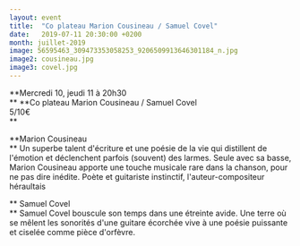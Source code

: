 ```yaml
---
layout: event
title:  "Co plateau Marion Cousineau / Samuel Covel"
date:   2019-07-11 20:30:00 +0200
month: juillet-2019
image: 56595463_309473353058253_9206509913646301184_n.jpg
image2: cousineau.jpg
image3: covel.jpg
---
```




**Mercredi 10, jeudi 11 à 20h30  
** **Co plateau Marion Cousineau / Samuel Covel  
5/10€  
** 



 
**Marion Cousineau  
** Un superbe talent d'écriture et une poésie de la vie qui distillent de l'émotion et déclenchent parfois (souvent) des larmes. Seule avec sa basse, Marion Cousineau apporte une touche musicale rare dans la chanson, pour ne pas dire inédite. Poète et guitariste instinctif, l'auteur-compositeur héraultais




**
  Samuel Covel  
**  Samuel Covel bouscule son temps dans une étreinte avide. Une terre où se mêlent les sonorités d'une guitare écorchée vive à une poésie puissante et ciselée comme pièce d'orfèvre.

 